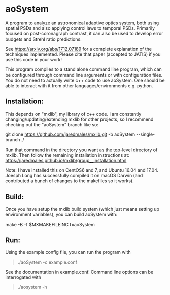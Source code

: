 # aoSystem

A program to analyze an astronomical adaptive optics system, both using spatial PSDs and also applying control laws to temporal PSDs.  Primarily focused on post-coronagraph contrast, it can also be used to develop error budgets and Strehl ratio predictions.

See https://arxiv.org/abs/1712.07189 for a complete explanation of the techniques implemented.  Please cite that paper (accepted to JATIS) if you use this code in your work!

This program compiles to a stand alone command line program, which can be configured through command line arguments or with configuration files.  You do not need to actually write c++ code to use aoSystem.  One should be able to interact with it from other languages/environments e.g. python.

## Installation:

This depends on "mxlib", my library of c++ code.  I am constantly changing/updating/extending mxlib for other projects, so I recommend checking out the "aoSystem" branch like so:

git clone https://github.com/jaredmales/mxlib.git -b aoSystem --single-branch ./

Run that command in the directory you want as the top-level directory of mxlib.  Then follow the remaining installation instructions at: https://jaredmales.github.io/mxlib/group__installation.html

Note: I have installed this on CentOS6 and 7, and Ubuntu 16.04 and 17.04.  Joesph Long has successfully compiled it on macOS Darwin (and contributed a bunch of changes to the makefiles so it works).



## Build:

Once you have setup the mxlib build system (which just means setting up environment variables), you can build aoSystem with:

make -B -f $MXMAKEFILEINC t=aoSystem

## Run:

Using the example config file, you can run the program with

> ./aoSystem -c example.conf  

See the documentation in example.conf.  Command line options can be interrogated with

> ./aosystem -h



